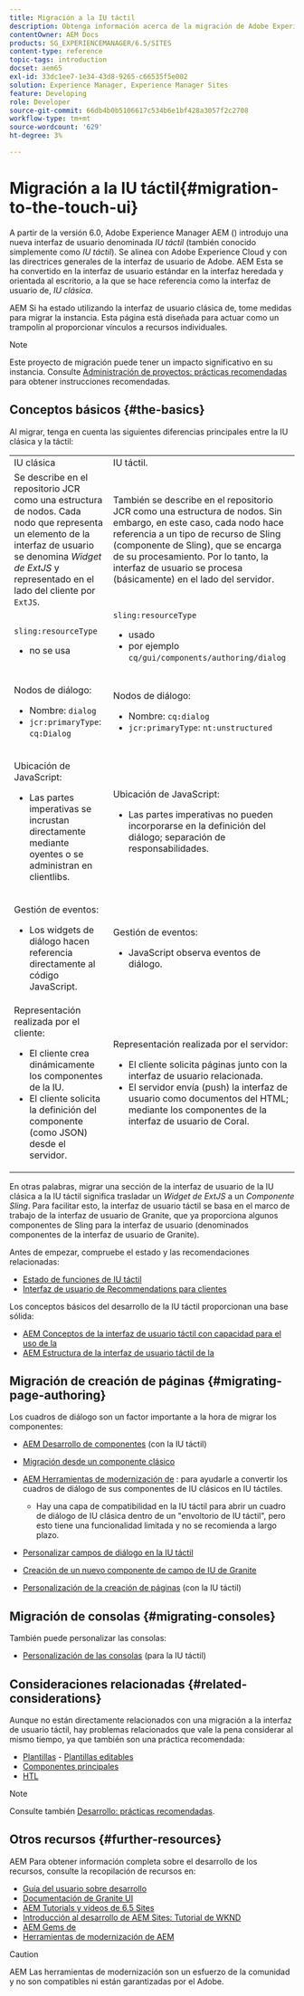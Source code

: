 ```yaml
---
title: Migración a la IU táctil
description: Obtenga información acerca de la migración de Adobe Experience Manager a la IU táctil y cómo le afecta.
contentOwner: AEM Docs
products: SG_EXPERIENCEMANAGER/6.5/SITES
content-type: reference
topic-tags: introduction
docset: aem65
exl-id: 33dc1ee7-1e34-43d8-9265-c66535f5e002
solution: Experience Manager, Experience Manager Sites
feature: Developing
role: Developer
source-git-commit: 66db4b0b5106617c534b6e1bf428a3057f2c2708
workflow-type: tm+mt
source-wordcount: '629'
ht-degree: 3%

---
```


# Migración a la IU táctil{#migration-to-the-touch-ui}

A partir de la versión 6.0, Adobe Experience Manager AEM () introdujo una nueva interfaz de usuario denominada *IU táctil* (también conocido simplemente como *IU táctil*). Se alinea con Adobe Experience Cloud y con las directrices generales de la interfaz de usuario de Adobe. AEM Esta se ha convertido en la interfaz de usuario estándar en la interfaz heredada y orientada al escritorio, a la que se hace referencia como la interfaz de usuario de, *IU clásica*.

AEM Si ha estado utilizando la interfaz de usuario clásica de, tome medidas para migrar la instancia. Esta página está diseñada para actuar como un trampolín al proporcionar vínculos a recursos individuales.

>[!NOTE]
>
>Este proyecto de migración puede tener un impacto significativo en su instancia. Consulte [Administración de proyectos: prácticas recomendadas](/help/managing/best-practices.md) para obtener instrucciones recomendadas.

## Conceptos básicos {#the-basics}

Al migrar, tenga en cuenta las siguientes diferencias principales entre la IU clásica y la táctil:

<table>
 <tbody>
  <tr>
   <td>IU clásica</td>
   <td>IU táctil.</td>
  </tr>
  <tr>
   <td>Se describe en el repositorio JCR como una estructura de nodos. Cada nodo que representa un elemento de la interfaz de usuario se denomina <em>Widget de ExtJS</em> y representado en el lado del cliente por <code>ExtJS</code>.</td>
   <td>También se describe en el repositorio JCR como una estructura de nodos. Sin embargo, en este caso, cada nodo hace referencia a un tipo de recurso de Sling (componente de Sling), que se encarga de su procesamiento. Por lo tanto, la interfaz de usuario se procesa (básicamente) en el lado del servidor.</td>
  </tr>
  <tr>
   <td><p><code>sling:resourceType</code></p>
    <ul>
     <li>no se usa</li>
    </ul> </td>
   <td><code>sling:resourceType</code>
    <ul>
     <li>usado</li>
     <li>por ejemplo<br /> <code>cq/gui/components/authoring/dialog</code><br /> </li>
    </ul> </td>
  </tr>
  <tr>
   <td><p>Nodos de diálogo:</p>
    <ul>
     <li>Nombre: <code>dialog</code></li>
     <li><code>jcr:primaryType</code>: <code>cq:Dialog</code></li>
    </ul> </td>
   <td><p>Nodos de diálogo:</p>
    <ul>
     <li>Nombre: <code>cq:dialog</code></li>
     <li><code>jcr:primaryType</code>: <code>nt:unstructured</code></li>
    </ul> </td>
  </tr>
  <tr>
   <td><p>Ubicación de JavaScript:</p>
    <ul>
     <li>Las partes imperativas se incrustan directamente mediante oyentes o se administran en clientlibs.</li>
    </ul> </td>
   <td><p>Ubicación de JavaScript:</p>
    <ul>
     <li>Las partes imperativas no pueden incorporarse en la definición del diálogo; separación de responsabilidades.</li>
    </ul> </td>
  </tr>
  <tr>
   <td><p>Gestión de eventos:</p>
    <ul>
     <li>Los widgets de diálogo hacen referencia directamente al código JavaScript.</li>
    </ul> </td>
   <td><p>Gestión de eventos:</p>
    <ul>
     <li>JavaScript observa eventos de diálogo.</li>
    </ul> </td>
  </tr>
  <tr>
   <td>Representación realizada por el cliente:
    <ul>
     <li>El cliente crea dinámicamente los componentes de la IU.</li>
     <li>El cliente solicita la definición del componente (como JSON) desde el servidor.</li>
    </ul> </td>
   <td>Representación realizada por el servidor:
    <ul>
     <li>El cliente solicita páginas junto con la interfaz de usuario relacionada.</li>
     <li>El servidor envía (push) la interfaz de usuario como documentos del HTML; mediante los componentes de la interfaz de usuario de Coral.<br /> </li>
    </ul> </td>
  </tr>
 </tbody>
</table>

En otras palabras, migrar una sección de la interfaz de usuario de la IU clásica a la IU táctil significa trasladar un *Widget de ExtJS* a un *Componente Sling*. Para facilitar esto, la interfaz de usuario táctil se basa en el marco de trabajo de la interfaz de usuario de Granite, que ya proporciona algunos componentes de Sling para la interfaz de usuario (denominados componentes de la interfaz de usuario de Granite).

Antes de empezar, compruebe el estado y las recomendaciones relacionadas:

* [Estado de funciones de IU táctil](/help/release-notes/touch-ui-features-status.md)
* [Interfaz de usuario de Recommendations para clientes](/help/sites-deploying/ui-recommendations.md)

Los conceptos básicos del desarrollo de la IU táctil proporcionan una base sólida:

* [AEM Conceptos de la interfaz de usuario táctil con capacidad para el uso de la](/help/sites-developing/touch-ui-concepts.md)
* [AEM Estructura de la interfaz de usuario táctil de la](/help/sites-developing/touch-ui-structure.md)

## Migración de creación de páginas {#migrating-page-authoring}

Los cuadros de diálogo son un factor importante a la hora de migrar los componentes:

* [AEM Desarrollo de componentes](/help/sites-developing/developing-components.md) (con la IU táctil)
* [Migración desde un componente clásico](/help/sites-developing/developing-components.md#migrating-from-a-classic-component)
* [AEM Herramientas de modernización de](/help/sites-developing/modernization-tools.md) : para ayudarle a convertir los cuadros de diálogo de sus componentes de IU clásicos en IU táctiles.

   * Hay una capa de compatibilidad en la IU táctil para abrir un cuadro de diálogo de IU clásica dentro de un &quot;envoltorio de IU táctil&quot;, pero esto tiene una funcionalidad limitada y no se recomienda a largo plazo.

* [Personalizar campos de diálogo en la IU táctil](https://helpx.adobe.com/experience-manager/kt/eseminars/gems/aem-customizing-dialog-fields-in-touch-ui.html)
* [Creación de un nuevo componente de campo de IU de Granite](/help/sites-developing/granite-ui-component.md)
* [Personalización de la creación de páginas](/help/sites-developing/customizing-page-authoring-touch.md) (con la IU táctil)

## Migración de consolas {#migrating-consoles}

También puede personalizar las consolas:

* [Personalización de las consolas](/help/sites-developing/customizing-consoles-touch.md) (para la IU táctil)

## Consideraciones relacionadas {#related-considerations}

Aunque no están directamente relacionados con una migración a la interfaz de usuario táctil, hay problemas relacionados que vale la pena considerar al mismo tiempo, ya que también son una práctica recomendada:

* [Plantillas](/help/sites-developing/templates.md) - [Plantillas editables](/help/sites-developing/page-templates-editable.md)
* [Componentes principales](https://experienceleague.adobe.com/docs/experience-manager-core-components/using/introduction.html?lang=es)
* [HTL](https://experienceleague.adobe.com/docs/experience-manager-htl/content/overview.html?lang=es)

>[!NOTE]
>
>Consulte también [Desarrollo: prácticas recomendadas](/help/sites-developing/best-practices.md).

## Otros recursos {#further-resources}

AEM Para obtener información completa sobre el desarrollo de los recursos, consulte la recopilación de recursos en:

* [Guía del usuario sobre desarrollo](/help/sites-developing/getting-started.md)
* [Documentación de Granite UI](https://developer.adobe.com/experience-manager/reference-materials/6-5/granite-ui/api/jcr_root/libs/granite/ui/index.html)
* [AEM Tutorials y vídeos de 6.5 Sites](https://experienceleague.adobe.com/docs/experience-manager-learn/sites/overview.html)
* [Introducción al desarrollo de AEM Sites: Tutorial de WKND](/help/sites-developing/getting-started.md)
* [AEM Gems de](https://experienceleague.adobe.com/docs/events/experience-manager-gems-recordings/overview.html)
* [Herramientas de modernización de AEM](https://opensource.adobe.com/aem-modernize-tools/)

>[!CAUTION]
>
>AEM Las herramientas de modernización son un esfuerzo de la comunidad y no son compatibles ni están garantizadas por el Adobe.
